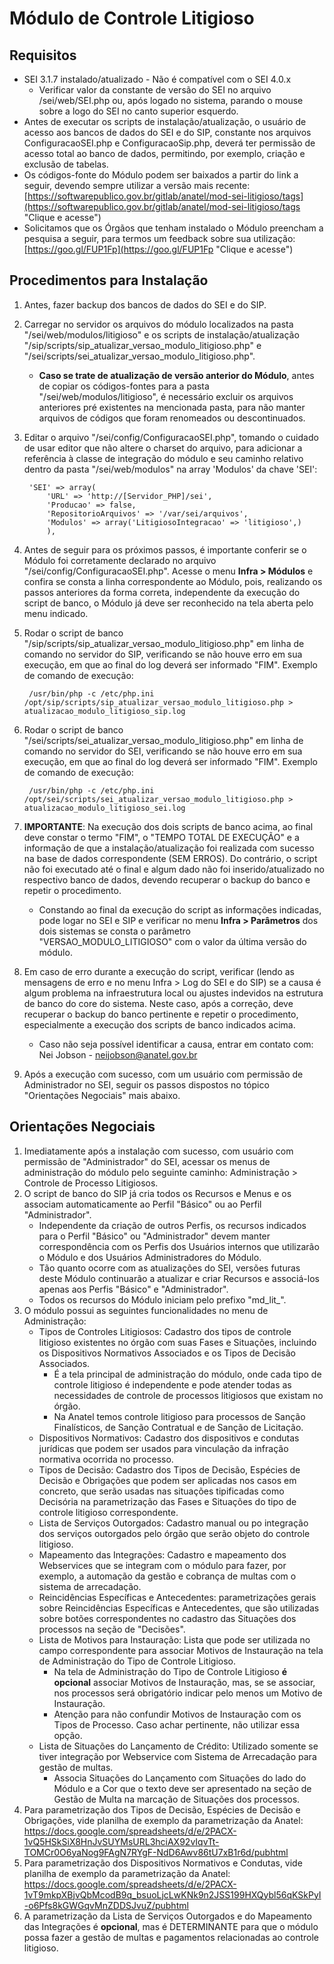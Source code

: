 # Módulo de Controle Litigioso

## Requisitos
- SEI 3.1.7 instalado/atualizado - Não é compatível com o SEI 4.0.x
   - Verificar valor da constante de versão do SEI no arquivo /sei/web/SEI.php ou, após logado no sistema, parando o mouse sobre a logo do SEI no canto superior esquerdo.
- Antes de executar os scripts de instalação/atualização, o usuário de acesso aos bancos de dados do SEI e do SIP, constante nos arquivos ConfiguracaoSEI.php e ConfiguracaoSip.php, deverá ter permissão de acesso total ao banco de dados, permitindo, por exemplo, criação e exclusão de tabelas.
- Os códigos-fonte do Módulo podem ser baixados a partir do link a seguir, devendo sempre utilizar a versão mais recente: [https://softwarepublico.gov.br/gitlab/anatel/mod-sei-litigioso/tags](https://softwarepublico.gov.br/gitlab/anatel/mod-sei-litigioso/tags "Clique e acesse")
- Solicitamos que os Órgãos que tenham instalado o Módulo preencham a pesquisa a seguir, para termos um feedback sobre sua utilização: [https://goo.gl/FUP1Fp](https://goo.gl/FUP1Fp "Clique e acesse")

## Procedimentos para Instalação
1. Antes, fazer backup dos bancos de dados do SEI e do SIP.
2. Carregar no servidor os arquivos do módulo localizados na pasta "/sei/web/modulos/litigioso" e os scripts de instalação/atualização "/sip/scripts/sip_atualizar_versao_modulo_litigioso.php" e "/sei/scripts/sei_atualizar_versao_modulo_litigioso.php".
   - **Caso se trate de atualização de versão anterior do Módulo**, antes de copiar os códigos-fontes para a pasta "/sei/web/modulos/litigioso", é necessário excluir os arquivos anteriores pré existentes na mencionada pasta, para não manter arquivos de códigos que foram renomeados ou descontinuados.
3. Editar o arquivo "/sei/config/ConfiguracaoSEI.php", tomando o cuidado de usar editor que não altere o charset do arquivo, para adicionar a referência à classe de integração do módulo e seu caminho relativo dentro da pasta "/sei/web/modulos" na array 'Modulos' da chave 'SEI':

		'SEI' => array(
			'URL' => 'http://[Servidor_PHP]/sei',
			'Producao' => false,
			'RepositorioArquivos' => '/var/sei/arquivos',
			'Modulos' => array('LitigiosoIntegracao' => 'litigioso',)
			),

4. Antes de seguir para os próximos passos, é importante conferir se o Módulo foi corretamente declarado no arquivo "/sei/config/ConfiguracaoSEI.php". Acesse o menu **Infra > Módulos** e confira se consta a linha correspondente ao Módulo, pois, realizando os passos anteriores da forma correta, independente da execução do script de banco, o Módulo já deve ser reconhecido na tela aberta pelo menu indicado.

5. Rodar o script de banco "/sip/scripts/sip_atualizar_versao_modulo_litigioso.php" em linha de comando no servidor do SIP, verificando se não houve erro em sua execução, em que ao final do log deverá ser informado "FIM". Exemplo de comando de execução:

		/usr/bin/php -c /etc/php.ini /opt/sip/scripts/sip_atualizar_versao_modulo_litigioso.php > atualizacao_modulo_litigioso_sip.log

6. Rodar o script de banco "/sei/scripts/sei_atualizar_versao_modulo_litigioso.php" em linha de comando no servidor do SEI, verificando se não houve erro em sua execução, em que ao final do log deverá ser informado "FIM". Exemplo de comando de execução:

		/usr/bin/php -c /etc/php.ini /opt/sei/scripts/sei_atualizar_versao_modulo_litigioso.php > atualizacao_modulo_litigioso_sei.log

7. **IMPORTANTE**: Na execução dos dois scripts de banco acima, ao final deve constar o termo "FIM", o "TEMPO TOTAL DE EXECUÇÃO" e a informação de que a instalação/atualização foi realizada com sucesso na base de dados correspondente (SEM ERROS). Do contrário, o script não foi executado até o final e algum dado não foi inserido/atualizado no respectivo banco de dados, devendo recuperar o backup do banco e repetir o procedimento.
   - Constando ao final da execução do script as informações indicadas, pode logar no SEI e SIP e verificar no menu **Infra > Parâmetros** dos dois sistemas se consta o parâmetro "VERSAO_MODULO_LITIGIOSO" com o valor da última versão do módulo.
8. Em caso de erro durante a execução do script, verificar (lendo as mensagens de erro e no menu Infra > Log do SEI e do SIP) se a causa é algum problema na infraestrutura local ou ajustes indevidos na estrutura de banco do core do sistema. Neste caso, após a correção, deve recuperar o backup do banco pertinente e repetir o procedimento, especialmente a execução dos scripts de banco indicados acima.
	- Caso não seja possível identificar a causa, entrar em contato com: Nei Jobson - neijobson@anatel.gov.br
9. Após a execução com sucesso, com um usuário com permissão de Administrador no SEI, seguir os passos dispostos no tópico "Orientações Negociais" mais abaixo.
	
## Orientações Negociais
1. Imediatamente após a instalação com sucesso, com usuário com permissão de "Administrador" do SEI, acessar os menus de administração do módulo pelo seguinte caminho: Administração > Controle de Processo Litigiosos.
2. O script de banco do SIP já cria todos os Recursos e Menus e os associam automaticamente ao Perfil "Básico" ou ao Perfil "Administrador".
	- Independente da criação de outros Perfis, os recursos indicados para o Perfil "Básico" ou "Administrador" devem manter correspondência com os Perfis dos Usuários internos que utilizarão o Módulo e dos Usuários Administradores do Módulo.
	- Tão quanto ocorre com as atualizações do SEI, versões futuras deste Módulo continuarão a atualizar e criar Recursos e associá-los apenas aos Perfis "Básico" e "Administrador".
	- Todos os recursos do Módulo iniciam pelo prefixo "md_lit_".
3. O módulo possui as seguintes funcionalidades no menu de Administração:
	- Tipos de Controles Litigiosos: Cadastro dos tipos de controle litigioso existentes no órgão com suas Fases e Situações, incluindo os Dispositivos Normativos Associados e os Tipos de Decisão Associados.
		- É a tela principal de administração do módulo, onde cada tipo de controle litigioso é independente e pode atender todas as necessidades de controle de processos litigiosos que existam no órgão.
		- Na Anatel temos controle litigioso para processos de Sanção Finalísticos, de Sanção Contratual e de Sanção de Licitação.
	- Dispositivos Normativos: Cadastro dos dispositivos e condutas jurídicas que podem ser usados para vinculação da infração normativa ocorrida no processo.
	- Tipos de Decisão: Cadastro dos Tipos de Decisão, Espécies de Decisão e Obrigações que podem ser aplicadas nos casos em concreto, que serão usadas nas situações tipificadas como Decisória na parametrização das Fases e Situações do tipo de controle litigioso correspondente.
	- Lista de Serviços Outorgados: Cadastro manual ou po integração dos serviços outorgados pelo órgão que serão objeto do controle litigioso.
	- Mapeamento das Integrações: Cadastro e mapeamento dos Webservices que se integram com o módulo para fazer, por exemplo, a automação da gestão e cobrança de multas com o sistema de arrecadação.
	- Reincidências Específicas e Antecedentes: parametrizações gerais sobre Reincidências Específicas e Antecedentes, que são utilizadas sobre botões correspondentes no cadastro das Situações dos processos na seção de "Decisões".
	- Lista de Motivos para Instauração: Lista que pode ser utilizada no campo correspondente para associar Motivos de Instauração na tela de Administração do Tipo de Controle Litigioso.
		- Na tela de Administração do Tipo de Controle Litigioso **é opcional** associar Motivos de Instauração, mas, se se associar, nos processos será obrigatório indicar pelo menos um Motivo de Instauração.
		- Atenção para não confundir Motivos de Instauração com os Tipos de Processo. Caso achar pertinente, não utilizar essa opção.
	- Lista de Situações do Lançamento de Crédito: Utilizado somente se tiver integração por Webservice com Sistema de Arrecadação para gestão de multas.
		- Associa Situações do Lançamento com Situações do lado do Módulo e a Cor que o texto deve ser apresentado na seção de Gestão de Multa na marcação de Situações dos processos.
4. Para parametrização dos Tipos de Decisão, Espécies de Decisão e Obrigações, vide planilha de exemplo da parametrização da Anatel: https://docs.google.com/spreadsheets/d/e/2PACX-1vQ5HSkSiX8HnJvSUYMsURL3hciAX92vIqvTt-TOMCr0O6yaNog9FAgN7RYgF-NdD6Awv86tU7xB1r6d/pubhtml
5. Para parametrização dos Dispositivos Normativos e Condutas, vide planilha de exemplo da parametrização da Anatel: https://docs.google.com/spreadsheets/d/e/2PACX-1vT9mkpXBjvQbMcodB9q_bsuoLjcLwKNk9n2JSS199HXQybl56qKSkPyI-o6Pfs8kGWGqvMnZDDSJvuZ/pubhtml
6. A parametrização da Lista de Serviços Outorgados e do Mapeamento das Integrações é **opcional**, mas é DETERMINANTE para que o módulo possa fazer a gestão de multas e pagamentos relacionadas ao controle litigioso.
